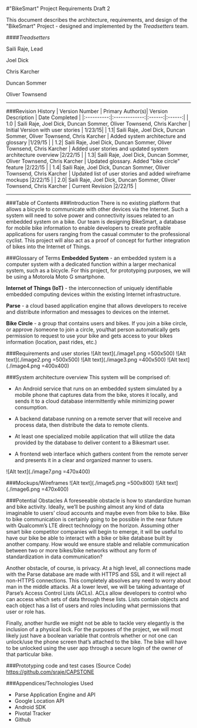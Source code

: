 #"BikeSmart" Project Requirements Draft 2

This document describes the architecture, requirements, and design of the "BikeSmart" Project - designed and implemented by the *Treadsetters* team.

####*Treadsetters*

Saili Raje, Lead

Joel Dick

Chris Karcher

Duncan Sommer

Oliver Townsend

---

###Revision History 
| Version Number |      Primary Author(s)|  Version Description | Date Completed | 
|:----------:|:-------------:|:------:|:------:|
| 1.0 |  Saili Raje, Joel Dick, Duncan Sommer, Oliver Townsend, Chris Karcher | Initial Version with user stories | 1/23/15|
| 1.1|   Saili Raje, Joel Dick, Duncan Sommer, Oliver Townsend, Chris Karcher   |   Added system architecture and glossary  |1/29/15 | 
| 1.2|   Saili Raje, Joel Dick, Duncan Sommer, Oliver Townsend, Chris Karcher   |   Added user stories and updated system architecture overview |2/22/15 | 
| 1.3|   Saili Raje, Joel Dick, Duncan Sommer, Oliver Townsend, Chris Karcher   |   Updated glossary. Added "bike circle" feature  |2/22/15 | 
| 1.4|   Saili Raje, Joel Dick, Duncan Sommer, Oliver Townsend, Chris Karcher   |   Updated list of user stories and added wireframe mockups |2/22/15 | 
| 2.0|   Saili Raje, Joel Dick, Duncan Sommer, Oliver Townsend, Chris Karcher   |   Current Revision |2/22/15 | 

---
###Table of Contents
###Introduction 
There is no existing platform that allows a bicycle to communicate with other devices via the Internet. Such a system will need to solve power and connectivity issues related to an embedded system on a bike. Our team is designing BikeSmart, a database for mobile bike information to enable developers to create profitable applications for users ranging from the casual commuter to the professional cyclist. This project will also act as a proof of concept for further integration of bikes into the Internet of Things. 


###Glossary of Terms
**Embedded System** - an embedded system is a computer system with a dedicated function within a larger mechanical system, such as a bicycle. For this project, for prototyping purposes, we will be using a Motorola Moto G smartphone. 

**Internet of Things (IoT)** -  the interconnection of uniquely identifiable embedded computing devices within the existing Internet infrastructure.

**Parse** - a cloud based application engine that allows developers to receive and distribute information and messages to devices on the internet.

**Bike Circle** - a group that contains users and bikes. If you join a bike circle, or approve /someone to join a circle, you/that person automatically gets permission to request to use your bike and gets access to your bikes information (location, past rides, etc.)
 
###Requirements and user stories
![Alt text](./image1.png =500x500)
![Alt text](./image2.png =500x500)
![Alt text](./image3.png =400x500)
![Alt text](./image4.png =400x400)


###System architecture overview
This system will be comprised of:

- An Android service that runs on an embedded system simulated by a mobile phone that captures data from the bike, stores it locally, and sends it  to a cloud database intermittently while minimizing power consumption.

- A backend database running on a remote server that will receive and process data, then distribute the data to remote clients. 

- At least one specialized mobile application that will utilize the data provided by the database to deliver content to a Bikesmart user.

- A frontend web interface which gathers content from the remote server and presents it in a clear and organized manner to users.

![Alt text](./image7.png =470x400)


###Mockups/Wireframes
![Alt text](./image5.png =500x800)
![Alt text](./image6.png =470x400)

###Potential Obstacles
A foreseeable obstacle is how to standardize human and bike activity. Ideally, we’ll be pushing almost any kind of data imaginable to users’ cloud accounts and maybe even from bike to bike. Bike to bike communication is certainly going to be possible in the near future with Qualcomm’s LTE direct technology on the horizon. Assuming other smart bike competitor companies will begin to emerge, it will be useful to have our bike be able to interact with a bike or bike database built by another company. How would we ensure stable and reliable communication between two or more bikes/bike networks without any form of standardization in data communication?

Another obstacle, of course, is privacy. At a high level, all connections made with the Parse database are made with HTTPS and SSL and it will reject all non-HTTPS connections. This completely absolves any need to worry about man in the middle attacks. At a lower level, we will be taking advantage of Parse’s Access Control Lists (ACLs). ACLs allow developers to control who can access which sets of data through these lists. Lists contain objects and each object has a list of users and roles including what permissions that user or role has.

Finally, another hurdle we might not be able to tackle very elegantly is the inclusion of a physical lock. For the purposes of the project, we will most likely just have a boolean variable that controls whether or not one can unlock/use the phone screen that’s attached to the bike. The bike will have to be unlocked using the user app through a secure login of the owner of that particular bike.

###Prototyping code and test cases (Source Code) 
https://github.com/sraje/CAPSTONE


###Appendices/Technologies Used
 
- Parse Application Engine and API
- Google Location API
- Android SDK
- Pivotal Tracker 
- Github



